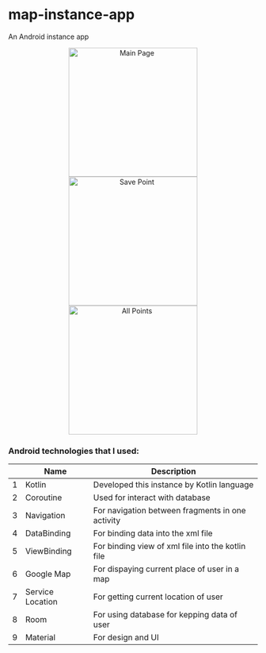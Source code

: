 # map-instance-app
An Android instance app
<p align="center" >
   <img src="https://user-images.githubusercontent.com/45434883/199670535-dc5cde59-dba4-4aec-ad32-cbb6396a5031.png" width="260px" alt="Main Page"/>
   <img src="https://user-images.githubusercontent.com/45434883/199682493-7ccc017b-9bfc-4585-83dc-5eac3c61d60c.png"  width="260px" alt="Save Point"/>
   <img src="https://user-images.githubusercontent.com/45434883/199711212-d5c329c1-1577-4c2c-9278-9096404111fb.png"  width="260px" alt="All Points"/>
</p>


### Android technologies that I used:

|  | Name           | Description                                                             |
|-:|----------------|-------------------------------------------------------------------------|
|1 |Kotlin          |   Developed this instance by Kotlin language                            |
|2 |Coroutine       |   Used for interact with database                                       |
|3 |Navigation      |   For navigation between fragments in one activity                      |
|4 |DataBinding     |   For binding data into the xml file                                    |
|5 |ViewBinding     |   For binding view of xml file into the kotlin file                     |
|6 |Google Map      |   For dispaying current place of user in a map                          |
|7 |Service Location|   For getting current location of user                                  |
|8 |Room            |   For using database for kepping data of user                           |
|9 |Material        |   For design and UI                                                     |
